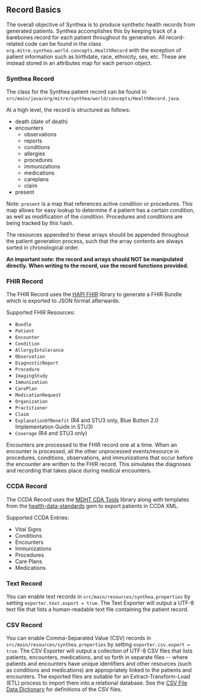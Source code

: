 ## Record Basics
The overall objective of Synthea is to produce synthetic health records from generated patients. Synthea accomplishes this by keeping track of a barebones record for each patient throughout its generation. All record-related code can be found in the class `org.mitre.synthea.world.concepts.HealthRecord` with the exception of patient information such as birthdate, race, ethnicity, sex, etc. These are instead stored in an attributes map for each person object.

### Synthea Record
The class for the Synthea patient record can be found in `src/main/java/org/mitre/synthea/world/concepts/HealthRecord.java`.

At a high level, the record is structured as follows:

 - death (date of death)
 - encounters
    - observations
    - reports
    - conditions
    - allergies
    - procedures
    - immunizations
    - medications
    - careplans
    - claim
 - present

Note: `present` is a map that references active condition or procedures. This map allows for easy lookup to determine if a patient has a certain condition, as well as modification of the condition. Procedures and conditions are being tracked by this hash.

The resources appended to these arrays should be appended throughout the patient generation process, such that the array contents are always sorted in chronological order.

**An important note: the record and arrays should NOT be manipulated directly. When writing to the record, use the record functions provided.**

### FHIR Record

The FHIR Record uses the [HAPI FHIR](http://hapifhir.io/) library to generate a FHIR Bundle which is exported to JSON format afterwards.

Supported FHIR Resources:
- `Bundle`
- `Patient`
- `Encounter`
- `Condition`
- `AllergyIntolerance`
- `Observation`
- `DiagnosticReport`
- `Procedure`
- `ImagingStudy`
- `Immunization`
- `CarePlan`
- `MedicationRequest`
- `Organization`
- `Practitioner`
- `Claim`
- `ExplanationOfBenefit` (R4 and STU3 only, Blue Button 2.0 Implementation Guide in STU3)
- `Coverage` (R4 and STU3 only)

Encounters are processed to the FHIR record one at a time. When an encounter is processed, all the other unprocessed events/resource in procedures, conditions, observations, and immunizations that occur before the encounter are written to the FHIR record. This simulates the diagnoses and recording that takes place during medical encounters. 

### CCDA Record
The CCDA Record uses the [MDHT CDA Tools](http://cdatools.org/) library along with templates from the [health-data-standards](https://github.com/projectcypress/health-data-standards) gem to export patients in CCDA XML.

Supported CCDA Entries:
 - Vital Signs
 - Conditions
 - Encounters
 - Immunizations
 - Procedures
 - Care Plans
 - Medications

### Text Record
You can enable text records in `src/main/resources/synthea.properties` by setting `exporter.text.export = true`. The Text Exporter will output a UTF-8 text file that lists a human-readable text file containing the patient record.

### CSV Record
You can enable Comma-Separated Value (CSV) records in `src/main/resources/synthea.properties` by setting `exporter.csv.export = true`. The CSV Exporter will output a collection of UTF-8 CSV files that lists patients, encounters, medications, and so forth in separate files -- where patients and encounters have unique identifiers and other resources (such as conditions and medications) are appropriately linked to the patients and encounters. The exported files are suitable for an Extract-Transform-Load (ETL) process to import them into a relational database. See the [CSV File Data Dictionary](https://github.com/synthetichealth/synthea/wiki/CSV-File-Data-Dictionary) for definitions of the CSV files.